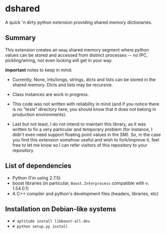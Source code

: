 dshared
=======

A quick 'n dirty python extension providing shared memory dictionaries.

## Summary

This extension creates an `mmap` shared memory segment where python values can
be stored and accessed from distinct processes -- no IPC, pickling/wiring, not
even locking will get in your way.

**important** notes to keep in mind:

* Currently, None, ints/longs, strings, dicts and lists can be stored in the
  shared memory. Dicts and lists may be recursive.

* Class instances are work in progress.

* This code was not written with reliability in mind (and if you notice there
  is no "tests" directory here, you should know that it does not belong in
  production environments).

* Last but not least, I do not intend to maintain this library, as it was
  written to fix a very particular and temporary problem (for instance, I
  didn't even need support floating point values in the SM). So, in the case
  you find this extension somehow useful and wish to fork/improve it, feel
  free to let me know so I can refer visitors of this repository to your
  repository.

## List of dependencies

 * Python (I'm using 2.7.5)
 * boost libraries (in particular, `Boost.Interprocess` compatible with v. 1.54.0.1)
 * A C++ compiler and python's development files (headers, libraries, etc)

## Installation on Debian-like systems
 * `# aptitude install libboost-all-dev`
 * `# python setup.py install`

##
